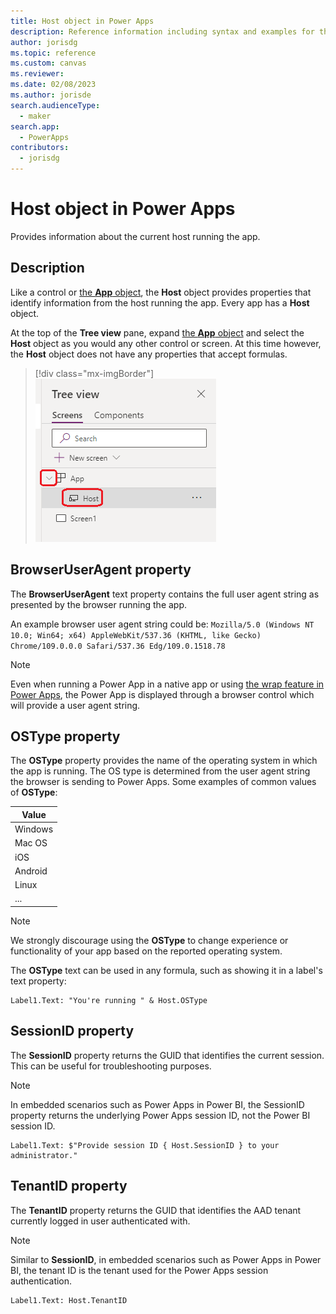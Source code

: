 ```yaml
---
title: Host object in Power Apps
description: Reference information including syntax and examples for the Host object in Power Apps.
author: jorisdg
ms.topic: reference
ms.custom: canvas
ms.reviewer: 
ms.date: 02/08/2023
ms.author: jorisde
search.audienceType: 
  - maker
search.app: 
  - PowerApps
contributors:
  - jorisdg
---
```

# Host object in Power Apps

Provides information about the current host running the app.

## Description

Like a control or [the **App** object](object-app.md), the **Host** object provides properties that identify information from the host running the app. Every app has a **Host** object.

At the top of the **Tree view** pane, expand [the **App** object](object-app.md) and select the **Host** object as you would any other control or screen. At this time however, the **Host** object does not have any properties that accept formulas.

> [!div class="mx-imgBorder"]
> ![The Host object in the Tree view pane.](media/object-host/hostobject.png)

## BrowserUserAgent property

The **BrowserUserAgent** text property contains the full user agent string as presented by the browser running the app.

An example browser user agent string could be: `Mozilla/5.0 (Windows NT 10.0; Win64; x64) AppleWebKit/537.36 (KHTML, like Gecko) Chrome/109.0.0.0 Safari/537.36 Edg/109.0.1518.78`

> [!NOTE]
> Even when running a Power App in a native app or using [the wrap feature in Power Apps](/power-apps/maker/common/wrap/wrap-how-to), the Power App is displayed through a browser control which will provide a user agent string.

## OSType property
The **OSType** property provides the name of the operating system in which the app is running. The OS type is determined from the user agent string the browser is sending to Power Apps. Some examples of common values of **OSType**:

| Value |
| --- |
| Windows |
| Mac OS |
| iOS |
| Android |
| Linux |
| ... |

> [!NOTE]
> We strongly discourage using the **OSType** to change experience or functionality of your app based on the reported operating system.

The **OSType** text can be used in any formula, such as showing it in a label's text property:

```powerapps-dot
Label1.Text: "You're running " & Host.OSType
```

## SessionID property
The **SessionID** property returns the GUID that identifies the current session. This can be useful for troubleshooting purposes.

> [!NOTE]
> In embedded scenarios such as Power Apps in Power BI, the SessionID property returns the underlying Power Apps session ID, not the Power BI session ID.

```powerapps-dot
Label1.Text: $"Provide session ID { Host.SessionID } to your administrator."
```

## TenantID property
The **TenantID** property returns the GUID that identifies the AAD tenant currently logged in user authenticated with.

> [!NOTE]
> Similar to **SessionID**, in embedded scenarios such as Power Apps in Power BI, the tenant ID is the tenant used for the Power Apps session authentication.

```powerapps-dot
Label1.Text: Host.TenantID
```

